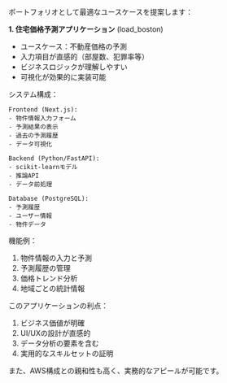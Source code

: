 ポートフォリオとして最適なユースケースを提案します：

**1. 住宅価格予測アプリケーション** (load_boston)
- ユースケース：不動産価格の予測
- 入力項目が直感的（部屋数、犯罪率等）
- ビジネスロジックが理解しやすい
- 可視化が効果的に実装可能

システム構成：
```
Frontend (Next.js):
- 物件情報入力フォーム
- 予測結果の表示
- 過去の予測履歴
- データ可視化

Backend (Python/FastAPI):
- scikit-learnモデル
- 推論API
- データ前処理

Database (PostgreSQL):
- 予測履歴
- ユーザー情報
- 物件データ
```

機能例：
1. 物件情報の入力と予測
2. 予測履歴の管理
3. 価格トレンド分析
4. 地域ごとの統計情報

このアプリケーションの利点：
1. ビジネス価値が明確
2. UI/UXの設計が直感的
3. データ分析の要素を含む
4. 実用的なスキルセットの証明

また、AWS構成との親和性も高く、実務的なアピールが可能です。